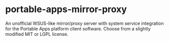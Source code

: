 # portable-apps-mirror-proxy
An unofficial WSUS-like mirror/proxy server with system service integration for the Portable Apps platform client software.  Choose from a slightly modified MIT or LGPL license.
